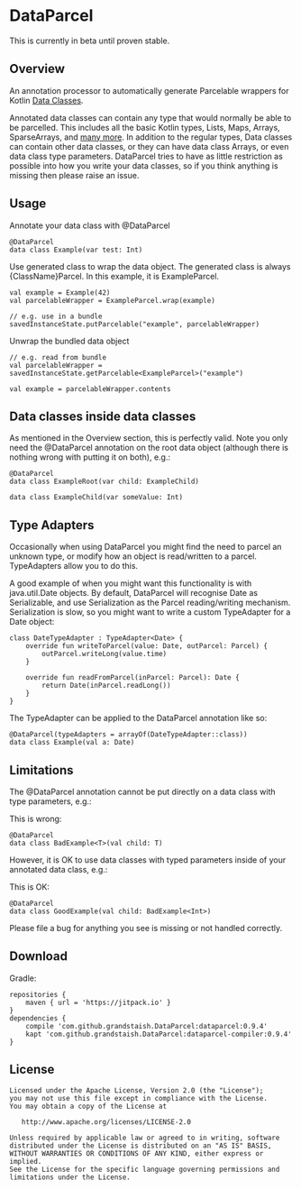 # DataParcel

This is currently in beta until proven stable. 

## Overview

An annotation processor to automatically generate Parcelable wrappers for Kotlin [Data Classes](https://kotlinlang.org/docs/reference/data-classes.html).

Annotated data classes can contain any type that would normally be able to be parcelled. This includes all the basic Kotlin types, Lists, Maps, Arrays, SparseArrays, and [many more](https://github.com/grandstaish/DataParcel/tree/master/dataparcel-compiler/src/test/java/nz/bradcampbell/dataparcel). In addition to the regular types, Data classes can contain other data classes, or they can have data class Arrays, or even data class type parameters. DataParcel tries to have as little restriction as possible into how you write your data classes, so if you think anything is missing then please raise an issue.

## Usage

Annotate your data class with @DataParcel

```
@DataParcel
data class Example(var test: Int)
```

Use generated class to wrap the data object. The generated class is always {ClassName}Parcel. In this example, it is ExampleParcel.

```
val example = Example(42)
val parcelableWrapper = ExampleParcel.wrap(example)

// e.g. use in a bundle
savedInstanceState.putParcelable("example", parcelableWrapper)
```

Unwrap the bundled data object

```
// e.g. read from bundle
val parcelableWrapper = savedInstanceState.getParcelable<ExampleParcel>("example")

val example = parcelableWrapper.contents
```

## Data classes inside data classes

As mentioned in the Overview section, this is perfectly valid. Note you only need the @DataParcel annotation on the root data object (although there is nothing wrong with putting it on both), e.g.:

```
@DataParcel
data class ExampleRoot(var child: ExampleChild)

data class ExampleChild(var someValue: Int)
```

## Type Adapters

Occasionally when using DataParcel you might find the need to parcel an unknown type, or modify how an object is read/written to a parcel. TypeAdapters allow you to do this.

A good example of when you might want this functionality is with java.util.Date objects. By default, DataParcel will recognise Date as Serializable, and use Serialization as the Parcel reading/writing mechanism. Serialization is slow, so you might want to write a custom TypeAdapter for a Date object:

```
class DateTypeAdapter : TypeAdapter<Date> {
    override fun writeToParcel(value: Date, outParcel: Parcel) {
        outParcel.writeLong(value.time)
    }

    override fun readFromParcel(inParcel: Parcel): Date {
        return Date(inParcel.readLong())
    }
}
```

The TypeAdapter can be applied to the DataParcel annotation like so:

```
@DataParcel(typeAdapters = arrayOf(DateTypeAdapter::class))
data class Example(val a: Date)
```

## Limitations

The @DataParcel annotation cannot be put directly on a data class with type parameters, e.g.:

This is wrong:
```
@DataParcel
data class BadExample<T>(val child: T)
```

However, it is OK to use data classes with typed parameters inside of your annotated data class, e.g.:

This is OK:
```
@DataParcel
data class GoodExample(val child: BadExample<Int>)
```

Please file a bug for anything you see is missing or not handled correctly.

## Download

Gradle:

```
repositories {
    maven { url = 'https://jitpack.io' }
}
dependencies {
    compile 'com.github.grandstaish.DataParcel:dataparcel:0.9.4'
    kapt 'com.github.grandstaish.DataParcel:dataparcel-compiler:0.9.4'
}
```

## License

    Licensed under the Apache License, Version 2.0 (the "License");
    you may not use this file except in compliance with the License.
    You may obtain a copy of the License at

       http://www.apache.org/licenses/LICENSE-2.0

    Unless required by applicable law or agreed to in writing, software
    distributed under the License is distributed on an "AS IS" BASIS,
    WITHOUT WARRANTIES OR CONDITIONS OF ANY KIND, either express or implied.
    See the License for the specific language governing permissions and
    limitations under the License.
